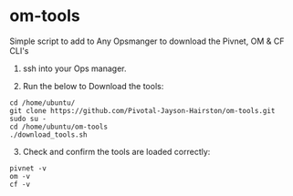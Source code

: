 # om-tools

Simple script to add to Any Opsmanger to download the Pivnet, OM &amp; CF CLI's

1. ssh into your Ops manager.

2. Run the below to Download the tools:

```
cd /home/ubuntu/
git clone https://github.com/Pivotal-Jayson-Hairston/om-tools.git
sudo su -
cd /home/ubuntu/om-tools
./download_tools.sh
```

3. Check and confirm the tools are loaded correctly:

```
pivnet -v
om -v
cf -v
```